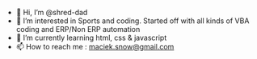 - 👋 Hi, I’m @shred-dad
- 👀 I’m interested in Sports and coding. Started off with all kinds of VBA coding and ERP/Non ERP automation
- 🌱 I’m currently learning html, css & javascript
- 📫 How to reach me :
  maciek.snow@gmail.com

<!---
shred-dad/shred-dad is a ✨ special ✨ repository because its `README.md` (this file) appears on your GitHub profile.
You can click the Preview link to take a look at your changes.
--->
